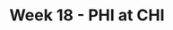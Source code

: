 ---
layout: game
title: Week 18 - PHI at CHI
season: 2018
game_id: 2018_18_PHI_CHI
away_team: PHI
home_team: CHI
---